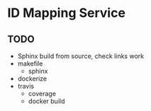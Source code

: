 # ID Mapping Service


## TODO

* Sphinx build from source, check links work
* makefile
  * sphinx
* dockerize
* travis
  * coverage
  * docker build